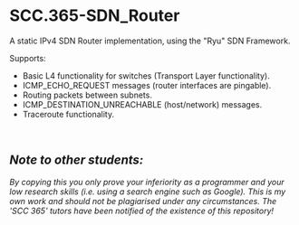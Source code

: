# SCC.365-SDN_Router
A static IPv4 SDN Router implementation, using the "Ryu" SDN Framework.

Supports:
- Basic L4 functionality for switches (Transport Layer functionality).
- ICMP_ECHO_REQUEST messages (router interfaces are pingable).
- Routing packets between subnets.
- ICMP_DESTINATION_UNREACHABLE (host/network) messages.
- Traceroute functionality.
<br>

***Note to other students:***
-

*By copying this you only prove your inferiority as a programmer and your low research skills (i.e. using a search engine such as Google).
This is my own work and should not be plagiarised under any circumstances. The 'SCC 365' tutors have been notified of the existence of this repository!*
